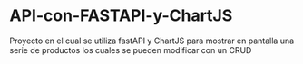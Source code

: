 # API-con-FASTAPI-y-ChartJS
Proyecto en el cual se utiliza fastAPI y ChartJS para mostrar en pantalla una serie de productos los cuales se pueden modificar con un CRUD
